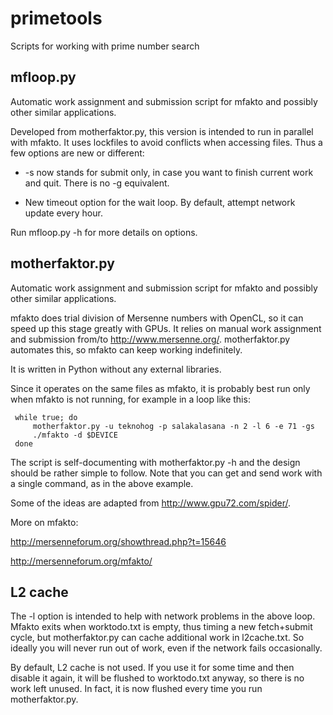 primetools
==========

Scripts for working with prime number search


mfloop.py
---------

Automatic work assignment and submission script for mfakto and
possibly other similar applications.

Developed from motherfaktor.py, this version is intended to run in
parallel with mfakto. It uses lockfiles to avoid conflicts when
accessing files. Thus a few options are new or different:

* -s now stands for submit only, in case you want to finish current
   work and quit. There is no -g equivalent.

* New timeout option for the wait loop. By default, attempt network
  update every hour.

Run mfloop.py -h for more details on options.


motherfaktor.py
---------------

Automatic work assignment and submission script for mfakto and
possibly other similar applications.

mfakto does trial division of Mersenne numbers with OpenCL, so it can
speed up this stage greatly with GPUs. It relies on manual work
assignment and submission from/to
http://www.mersenne.org/. motherfaktor.py automates this, so mfakto
can keep working indefinitely.

It is written in Python without any external libraries.

Since it operates on the same files as mfakto, it is probably best run
only when mfakto is not running, for example in a loop like this:

     while true; do
     	 motherfaktor.py -u teknohog -p salakalasana -n 2 -l 6 -e 71 -gs
         ./mfakto -d $DEVICE
     done

The script is self-documenting with motherfaktor.py -h and the design
should be rather simple to follow. Note that you can get and send work
with a single command, as in the above example.

Some of the ideas are adapted from http://www.gpu72.com/spider/.

More on mfakto:

http://mersenneforum.org/showthread.php?t=15646

http://mersenneforum.org/mfakto/


L2 cache
--------

The -l option is intended to help with network problems in the above
loop. Mfakto exits when worktodo.txt is empty, thus timing a new
fetch+submit cycle, but motherfaktor.py can cache additional work in
l2cache.txt. So ideally you will never run out of work, even if the
network fails occasionally.

By default, L2 cache is not used. If you use it for some time and then
disable it again, it will be flushed to worktodo.txt anyway, so there
is no work left unused. In fact, it is now flushed every time you run
motherfaktor.py.
